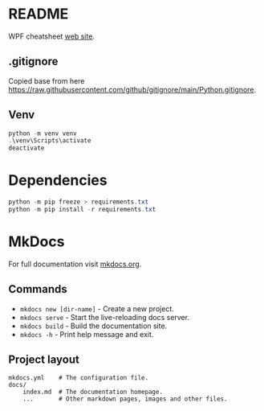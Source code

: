# README

WPF cheatsheet [web site](https://xdvarpunen.github.io/wpf-cheatsheet/).

## .gitignore

Copied base from here https://raw.githubusercontent.com/github/gitignore/main/Python.gitignore.

## Venv

```powershell
python -m venv venv
.\venv\Scripts\activate
deactivate
```

# Dependencies

```powershell
python -m pip freeze > requirements.txt
python -m pip install -r requirements.txt
```

# MkDocs

For full documentation visit [mkdocs.org](https://www.mkdocs.org).

## Commands

* `mkdocs new [dir-name]` - Create a new project.
* `mkdocs serve` - Start the live-reloading docs server.
* `mkdocs build` - Build the documentation site.
* `mkdocs -h` - Print help message and exit.

## Project layout

    mkdocs.yml    # The configuration file.
    docs/
        index.md  # The documentation homepage.
        ...       # Other markdown pages, images and other files.
